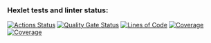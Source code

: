 ### Hexlet tests and linter status:
[![Actions Status](https://github.com/GrScode404/python-project-50/actions/workflows/hexlet-check.yml/badge.svg)](https://github.com/GrScode404/python-project-50/actions)
[![Quality Gate Status](https://sonarcloud.io/api/project_badges/measure?project=GrScode404_python-project-50&metric=alert_status)](https://sonarcloud.io/summary/new_code?id=GrScode404_python-project-50)
[![Lines of Code](https://sonarcloud.io/api/project_badges/measure?project=GrScode404_python-project-50&metric=ncloc)](https://sonarcloud.io/summary/new_code?id=GrScode404_python-project-50)
[![Coverage](https://sonarcloud.io/api/project_badges/measure?project=GrScode404_python-project-50&metric=coverage)](https://sonarcloud.io/summary/new_code?id=GrScode404_python-project-50)
[![Coverage](https://sonarcloud.io/api/project_badges/measure?project=GrScode404_python-project-50&metric=coverage)](https://sonarcloud.io/summary/new_code?id=GrScode404_python-project-50)